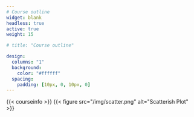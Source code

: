 ```yaml
---
# Course outline
widget: blank
headless: true
active: true
weight: 15

# title: "Course outline"

design:
  columns: "1"
  background:
    color: "#ffffff"
  spacing:
    padding: [10px, 0, 10px, 0]
---
```


{{< courseinfo >}}
{{< figure src="/img/scatter.png" alt="Scatterish Plot" >}}
